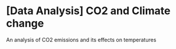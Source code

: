 # [Data Analysis] CO2 and Climate change
An analysis of CO2 emissions and its effects on temperatures
